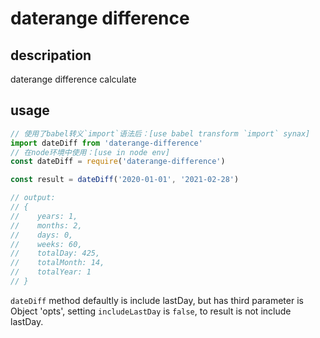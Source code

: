 # daterange difference

## descripation
daterange difference calculate

## usage

```javascript
// 使用了babel转义`import`语法后：[use babel transform `import` synax]
import dateDiff from 'daterange-difference'
// 在node环境中使用：[use in node env]
const dateDiff = require('daterange-difference')

const result = dateDiff('2020-01-01', '2021-02-28')

// output:
// {
//    years: 1,
//    months: 2,
//    days: 0,
//    weeks: 60,
//    totalDay: 425,
//    totalMonth: 14,
//    totalYear: 1
// }
```
`dateDiff` method defaultly is include lastDay, but has third parameter is Object 'opts', setting `includeLastDay` is `false`, to result is not include lastDay.
